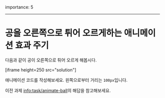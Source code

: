 importance: 5

---

# 공을 오른쪽으로 튀어 오르게하는 애니메이션 효과 주기

다음과 같이 공이 오른쪽으로 튀어 오르게 해봅시다.

[iframe height=250 src="solution"]

애니메이션 코드를 작성해보세요. 왼쪽으로부터 거리는 `100px`입니다.

이전 과제 <info:task/animate-ball>의 해답을 참고해보세요.

